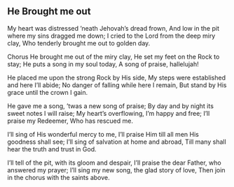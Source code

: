## He Brought me out

My heart was distressed ’neath Jehovah’s dread frown,
And low in the pit where my sins dragged me down;
I cried to the Lord from the deep miry clay,
Who tenderly brought me out to golden day.

Chorus
He brought me out of the miry clay,
He set my feet on the Rock to stay;
He puts a song in my soul today,
A song of praise, hallelujah!

He placed me upon the strong Rock by His side,
My steps were established and here I’ll abide;
No danger of falling while here I remain,
But stand by His grace until the crown I gain.

He gave me a song, ’twas a new song of praise;
By day and by night its sweet notes I will raise;
My heart’s overflowing, I’m happy and free;
I’ll praise my Redeemer, Who has rescued me.

I’ll sing of His wonderful mercy to me,
I’ll praise Him till all men His goodness shall see;
I’ll sing of salvation at home and abroad,
Till many shall hear the truth and trust in God.

I’ll tell of the pit, with its gloom and despair,
I’ll praise the dear Father, who answered my prayer;
I’ll sing my new song, the glad story of love,
Then join in the chorus with the saints above.